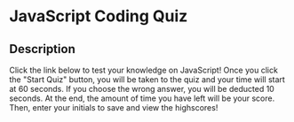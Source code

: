 # JavaScript Coding Quiz
## Description
Click the link below to test your knowledge on JavaScript! Once you click the "Start Quiz" button, you will be taken to the quiz and your time will start at 60 seconds. If you choose the wrong answer, you will be deducted 10 seconds. At the end, the amount of time you have left will be your score. Then, enter your initials to save and view the highscores!
